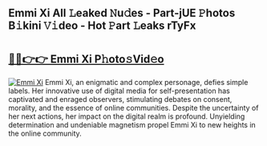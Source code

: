 ## Emmi Xi All 𝙻eaked 𝙽u𝚍es - Part-jUE 𝙿hotos B𝚒kini 𝚅𝚒deo - Hot 𝙿art 𝙻eaks rTyFx

# <h2><a href="http://ld1m2le.urlbe.top/?page=Emmi+Xi">🔗🔗👉👉 Emmi Xi P𝚑oto𝚜Vid𝚎o</a></h2>

[![Emmi Xi](https://i.imgur.com/eBuTRDB.gif)](http://ld1m2le.urlbe.top/?page=Emmi+Xi)
Emmi Xi, an enigmatic and complex personage, defies simple labels. Her innovative use of digital media for self-presentation has captivated and enraged observers, stimulating debates on consent, morality, and the essence of online communities. Despite the uncertainty of her next actions, her impact on the digital realm is profound. Unyielding determination and undeniable magnetism propel Emmi Xi to new heights in the online community.

